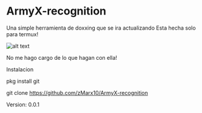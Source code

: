 # ArmyX-recognition

Una simple herramienta de doxxing que se ira actualizando
Esta hecha solo para termux!

![alt text](https://media.discordapp.net/attachments/878326814941012062/881027512187101184/1630123678887.png)

No me hago cargo de lo que hagan con ella!


Instalacion

pkg install git

git clone https://github.com/zMarx10/ArmyX-recognition

Version: 0.0.1
